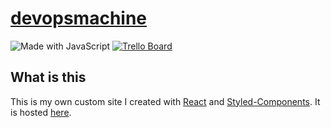 # [devopsmachine](http://devopsmachine.com)

![Made with JavaScript](https://img.shields.io/badge/Made%20with-JavaScript-red.svg?longCache=true&style=for-the-badge)
[![Trello Board](https://img.shields.io/badge/Trello-devopsmachine-blue.svg?longCache=true&style=for-the-badge)](https://trello.com/b/4A2Qoa5T)


## What is this

This is my own custom site I created with [React](https://github.com/facebook/react) and [Styled-Components](https://github.com/styled-components/styled-components). It is hosted [here](http://devopsmachine.com).
